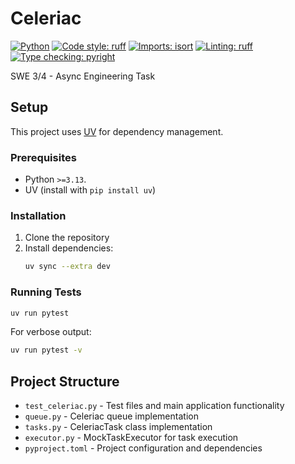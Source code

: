 # Celeriac
[![Python](https://img.shields.io/badge/python-3.13+-blue.svg)](https://www.python.org/downloads/)
[![Code style: ruff](https://img.shields.io/badge/code%20style-ruff-000000.svg)](https://github.com/astral-sh/ruff)
[![Imports: isort](https://img.shields.io/badge/%20imports-isort-%231674b1?style=flat&labelColor=ef8336)](https://pycqa.github.io/isort/)
[![Linting: ruff](https://img.shields.io/badge/linting-ruff-red.svg)](https://github.com/astral-sh/ruff)
[![Type checking: pyright](https://img.shields.io/badge/type%20checking-pyright-yellow.svg)](https://github.com/microsoft/pyright)

SWE 3/4 - Async Engineering Task

## Setup

This project uses [UV](https://github.com/astral-sh/uv) for dependency management.

### Prerequisites

- Python `>=3.13`.
- UV (install with `pip install uv`)

### Installation

1. Clone the repository
2. Install dependencies:
   ```bash
   uv sync --extra dev
   ```

### Running Tests

```bash
uv run pytest
```

For verbose output:
```bash
uv run pytest -v
```

## Project Structure

- `test_celeriac.py` - Test files and main application functionality
- `queue.py` - Celeriac queue implementation
- `tasks.py` - CeleriacTask class implementation
- `executor.py` - MockTaskExecutor for task execution
- `pyproject.toml` - Project configuration and dependencies
